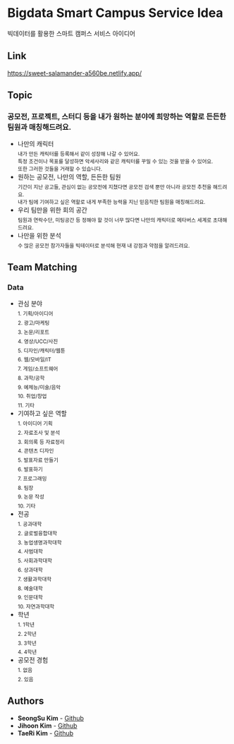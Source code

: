# Bigdata Smart Campus Service Idea
빅데이터를 활용한 스마트 캠퍼스 서비스 아이디어

## Link
https://sweet-salamander-a560be.netlify.app/

## Topic
### 공모전, 프로젝트, 스터디 등을 내가 원하는 분야에 희망하는 역할로 든든한 팀원과 매칭해드려요.

- 나만의 캐릭터   
  <sub>내가 만든 캐릭터를 등록해서 같이 성장해 나갈 수 있어요.   
  특정 조건이나 목표를 달성하면 악세사리와 같은 캐릭터를 꾸밀 수 있는 것을 받을 수 있어요.   
  또한 그러한 것들을 거래할 수 있습니다.</sub>
- 원하는 공모전, 나만의 역할, 든든한 팀원   
  <sub>기간이 지난 공고들, 관심이 없는 공모전에 지쳤다면 공모전 검색 뿐만 아니라 공모전 추천을 해드려요.   
  내가 팀에 기여하고 싶은 역할로 내게 부족한 능력을 지닌 믿음직한 팀원을 매칭해드려요.</sub>
- 우리 팀만을 위한 회의 공간   
  <sub>팀원과 연락수단, 미팅공간 등 정해야 할 것이 너무 많다면 나만의 캐릭터로 메타버스 세계로 초대해드려요.</sub>   
- 나만을 위한 분석   
  <sub>수 많은 공모전 참가자들을 빅테이터로 분석해 현재 내 강점과 약점을 알려드려요.</sub>
  
  
 ## Team Matching
 ### Data
  
  - 관심 분야   
  <sub> 1. 기획/아이디어</sub>    
  <sub> 2. 광고/마케팅</sub>    
  <sub> 3. 논문/리포트</sub>    
  <sub> 4. 영상/UCC/사진</sub>    
  <sub> 5. 디자인/캐릭터/웹툰</sub>    
  <sub> 6. 웹/모바일/IT</sub>    
  <sub> 7. 게임/소프트웨어</sub>    
  <sub> 8. 과학/공학</sub>    
  <sub> 9. 예체능/미술/음악</sub>    
  <sub> 10. 취업/창업</sub>    
  <sub> 11. 기타</sub>   
  - 기여하고 싶은 역할   
  <sub> 1. 아이디어 기획</sub>    
  <sub> 2. 자료조사 및 분석</sub>    
  <sub> 3. 회의록 등 자료정리</sub>    
  <sub> 4. 콘텐츠 디자인</sub>    
  <sub> 5. 발표자료 만들기</sub>    
  <sub> 6. 발표하기</sub>    
  <sub> 7. 프로그래밍</sub>    
  <sub> 8. 팀장</sub>    
  <sub> 9. 논문 작성</sub>    
  <sub> 10. 기타</sub>   
  - 전공   
  <sub> 1. 공과대학</sub>    
  <sub> 2. 글로벌융합대학</sub>    
  <sub> 3. 농업생명과학대학</sub>    
  <sub> 4. 사범대학</sub>    
  <sub> 5. 사회과학대학</sub>    
  <sub> 6. 상과대학</sub>    
  <sub> 7. 생활과학대학</sub>    
  <sub> 8. 예술대학</sub>    
  <sub> 9. 인문대학</sub>    
  <sub> 10. 자연과학대학</sub>   
  - 학년   
  <sub> 1. 1학년</sub>    
  <sub> 2. 2학년</sub>    
  <sub> 3. 3학년</sub>    
  <sub> 4. 4학년</sub>   
  - 공모전 경험   
  <sub> 1. 없음</sub>    
  <sub> 2. 있음</sub> 
  
  ## Authors

* **SeongSu Kim** - [Github](https://github.com/byeolss)
* **Jihoon Kim** - [Github](https://github.com/jh1201)
* **TaeRi Kim** - [Github](https://github.com/taerri)
